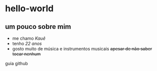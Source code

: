 # hello-world
## um pouco sobre mim

+ me chamo *Kauê*
+ tenho *22 anos*
+ gosto muito de música e instrumentos musicais ~~apesar de não saber tocar nenhum~~

guia github
